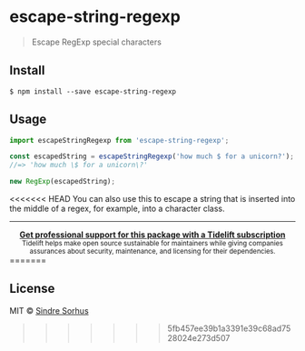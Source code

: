 # escape-string-regexp

> Escape RegExp special characters

## Install

```
$ npm install --save escape-string-regexp
```

## Usage

```js
import escapeStringRegexp from 'escape-string-regexp';

const escapedString = escapeStringRegexp('how much $ for a unicorn?');
//=> 'how much \$ for a unicorn\?'

new RegExp(escapedString);
```

<<<<<<< HEAD
You can also use this to escape a string that is inserted into the middle of a regex, for example, into a character class.

---

<div align="center">
	<b>
		<a href="https://tidelift.com/subscription/pkg/npm-escape-string-regexp?utm_source=npm-escape-string-regexp&utm_medium=referral&utm_campaign=readme">Get professional support for this package with a Tidelift subscription</a>
	</b>
	<br>
	<sub>
		Tidelift helps make open source sustainable for maintainers while giving companies<br>assurances about security, maintenance, and licensing for their dependencies.
	</sub>
</div>
=======

## License

MIT © [Sindre Sorhus](http://sindresorhus.com)
>>>>>>> 5fb457ee39b1a3391e39c68ad7528024e273d507
